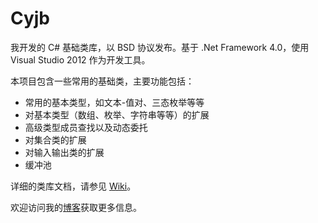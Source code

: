 Cyjb
====

我开发的 C# 基础类库，以 BSD 协议发布。基于 .Net Framework 4.0，使用 Visual Studio 2012 作为开发工具。

本项目包含一些常用的基础类，主要功能包括：

 - 常用的基本类型，如文本-值对、三态枚举等等
 - 对基本类型（数组、枚举、字符串等等）的扩展
 - 高级类型成员查找以及动态委托
 - 对集合类的扩展
 - 对输入输出类的扩展
 - 缓冲池

详细的类库文档，请参见 [Wiki](https://github.com/CYJB/Cyjb/wiki)。

欢迎访问我的[博客](http://www.cnblogs.com/cyjb/)获取更多信息。